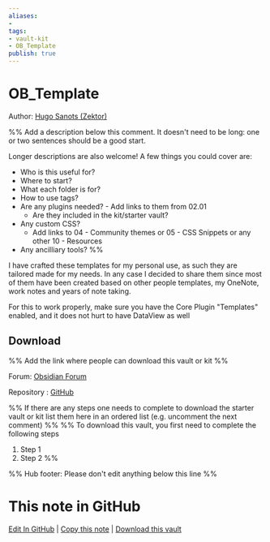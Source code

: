 ```yaml
---
aliases: 
- 
tags:
- vault-kit
- OB_Template
publish: true
---
```


# OB_Template
Author: [Hugo Sanots (Zektor)](Zektor)

%% Add a description below this comment. It doesn't need to be long: one or two sentences should be a good start. 

Longer descriptions are also welcome! A few things you could cover are: 
- Who is this useful for?
- Where to start?
- What each folder is for?
- How to use tags?
- Are any plugins needed? - Add links to them from 02.01
	- Are they included in the kit/starter vault?
- Any custom CSS? 
	- Add links to 04 - Community themes or 05 - CSS Snippets or any other 10 - Resources
- Any ancilliary tools?
%%

I have crafted these templates for my personal use, as such they are tailored made for my needs. In any case I decided to share them since most of them have been created based on other people templates, my OneNote, work notes and years of note taking.

For this to work properly, make sure you have the Core Plugin "Templates" enabled, and it does not hurt to have DataView as well

## Download 

%% Add the link where people can download this vault or kit %%

Forum:  [Obsidian Forum](https://forum.obsidian.md/t/obsidian-notes-template/28940)

Repository : [GitHub](https://github.com/llZektorll/OB_Template)

%% If there are any steps one needs to complete to download the starter vault or kit list them here in an ordered list (e.g. uncomment the next comment)
%%
%% To download this vault, you first need to complete the following steps
1. Step 1
2. Step 2
%%

%% Hub footer: Please don't edit anything below this line %%

# This note in GitHub

<span class="git-footer">[Edit In GitHub](https://github.dev/obsidian-community/obsidian-hub/blob/main/03%20-%20Showcases%20%26%20Templates/Vaults/OB_Template.md "git-hub-edit-note") | [Copy this note](https://raw.githubusercontent.com/obsidian-community/obsidian-hub/main/03%20-%20Showcases%20%26%20Templates/Vaults/OB_Template.md "git-hub-copy-note") | [Download this vault](https://github.com/obsidian-community/obsidian-hub/archive/refs/heads/main.zip "git-hub-download-vault") </span>
